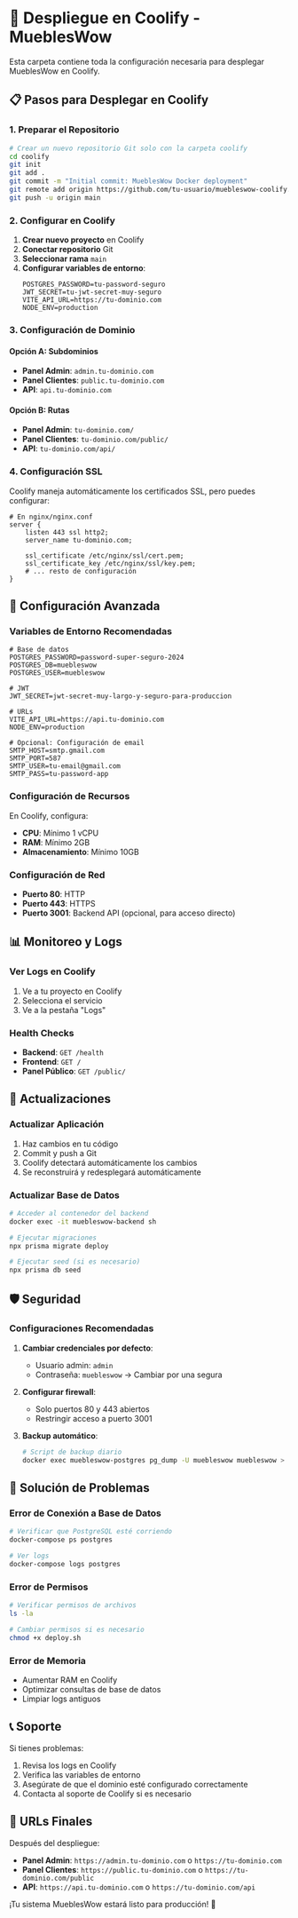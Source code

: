 # 🚀 Despliegue en Coolify - MueblesWow

Esta carpeta contiene toda la configuración necesaria para desplegar MueblesWow en Coolify.

## 📋 Pasos para Desplegar en Coolify

### 1. Preparar el Repositorio
```bash
# Crear un nuevo repositorio Git solo con la carpeta coolify
cd coolify
git init
git add .
git commit -m "Initial commit: MueblesWow Docker deployment"
git remote add origin https://github.com/tu-usuario/muebleswow-coolify.git
git push -u origin main
```

### 2. Configurar en Coolify

1. **Crear nuevo proyecto** en Coolify
2. **Conectar repositorio** Git
3. **Seleccionar rama** `main`
4. **Configurar variables de entorno**:
   ```env
   POSTGRES_PASSWORD=tu-password-seguro
   JWT_SECRET=tu-jwt-secret-muy-seguro
   VITE_API_URL=https://tu-dominio.com
   NODE_ENV=production
   ```

### 3. Configuración de Dominio

#### Opción A: Subdominios
- **Panel Admin**: `admin.tu-dominio.com`
- **Panel Clientes**: `public.tu-dominio.com`
- **API**: `api.tu-dominio.com`

#### Opción B: Rutas
- **Panel Admin**: `tu-dominio.com/`
- **Panel Clientes**: `tu-dominio.com/public/`
- **API**: `tu-dominio.com/api/`

### 4. Configuración SSL

Coolify maneja automáticamente los certificados SSL, pero puedes configurar:

```nginx
# En nginx/nginx.conf
server {
    listen 443 ssl http2;
    server_name tu-dominio.com;
    
    ssl_certificate /etc/nginx/ssl/cert.pem;
    ssl_certificate_key /etc/nginx/ssl/key.pem;
    # ... resto de configuración
}
```

## 🔧 Configuración Avanzada

### Variables de Entorno Recomendadas

```env
# Base de datos
POSTGRES_PASSWORD=password-super-seguro-2024
POSTGRES_DB=muebleswow
POSTGRES_USER=muebleswow

# JWT
JWT_SECRET=jwt-secret-muy-largo-y-seguro-para-produccion

# URLs
VITE_API_URL=https://api.tu-dominio.com
NODE_ENV=production

# Opcional: Configuración de email
SMTP_HOST=smtp.gmail.com
SMTP_PORT=587
SMTP_USER=tu-email@gmail.com
SMTP_PASS=tu-password-app
```

### Configuración de Recursos

En Coolify, configura:
- **CPU**: Mínimo 1 vCPU
- **RAM**: Mínimo 2GB
- **Almacenamiento**: Mínimo 10GB

### Configuración de Red

- **Puerto 80**: HTTP
- **Puerto 443**: HTTPS
- **Puerto 3001**: Backend API (opcional, para acceso directo)

## 📊 Monitoreo y Logs

### Ver Logs en Coolify
1. Ve a tu proyecto en Coolify
2. Selecciona el servicio
3. Ve a la pestaña "Logs"

### Health Checks
- **Backend**: `GET /health`
- **Frontend**: `GET /`
- **Panel Público**: `GET /public/`

## 🔄 Actualizaciones

### Actualizar Aplicación
1. Haz cambios en tu código
2. Commit y push a Git
3. Coolify detectará automáticamente los cambios
4. Se reconstruirá y redesplegará automáticamente

### Actualizar Base de Datos
```bash
# Acceder al contenedor del backend
docker exec -it muebleswow-backend sh

# Ejecutar migraciones
npx prisma migrate deploy

# Ejecutar seed (si es necesario)
npx prisma db seed
```

## 🛡️ Seguridad

### Configuraciones Recomendadas

1. **Cambiar credenciales por defecto**:
   - Usuario admin: `admin`
   - Contraseña: `muebleswow` → Cambiar por una segura

2. **Configurar firewall**:
   - Solo puertos 80 y 443 abiertos
   - Restringir acceso a puerto 3001

3. **Backup automático**:
   ```bash
   # Script de backup diario
   docker exec muebleswow-postgres pg_dump -U muebleswow muebleswow > backup-$(date +%Y%m%d).sql
   ```

## 🚨 Solución de Problemas

### Error de Conexión a Base de Datos
```bash
# Verificar que PostgreSQL esté corriendo
docker-compose ps postgres

# Ver logs
docker-compose logs postgres
```

### Error de Permisos
```bash
# Verificar permisos de archivos
ls -la

# Cambiar permisos si es necesario
chmod +x deploy.sh
```

### Error de Memoria
- Aumentar RAM en Coolify
- Optimizar consultas de base de datos
- Limpiar logs antiguos

## 📞 Soporte

Si tienes problemas:
1. Revisa los logs en Coolify
2. Verifica las variables de entorno
3. Asegúrate de que el dominio esté configurado correctamente
4. Contacta al soporte de Coolify si es necesario

## 🎯 URLs Finales

Después del despliegue:
- **Panel Admin**: `https://admin.tu-dominio.com` o `https://tu-dominio.com`
- **Panel Clientes**: `https://public.tu-dominio.com` o `https://tu-dominio.com/public`
- **API**: `https://api.tu-dominio.com` o `https://tu-dominio.com/api`

¡Tu sistema MueblesWow estará listo para producción! 🎉